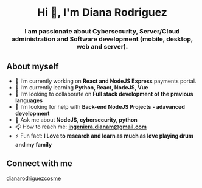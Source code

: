 <h1 align="center">Hi 👋, I'm Diana Rodriguez </h1>
<h3 align="center">I am passionate about Cybersecurity, Server/Cloud administration and Software development (mobile, desktop, web and server).</h3>

## About myself
- 🔭 I’m currently working on **React and NodeJS Express** payments portal.
- 🌱 I’m currently learning **Python, React, NodeJS, Vue**
- 👯 I’m looking to collaborate on **Full stack development of the previous languages**
- 🤔 I’m looking for help with **Back-end NodeJS Projects - adavanced development**
- 💬 Ask me about **NodeJS, cybersecurity, python**
- 📫 How to reach me: **ingeniera.dianam@gmail.com**
- ⚡ Fun fact: **I Love to research and learn as much as love playing drum and my family**

## Connect with me
 [dianarodriguezcosme](https://www.linkedin.com/in/dianarodriguezcosme)

